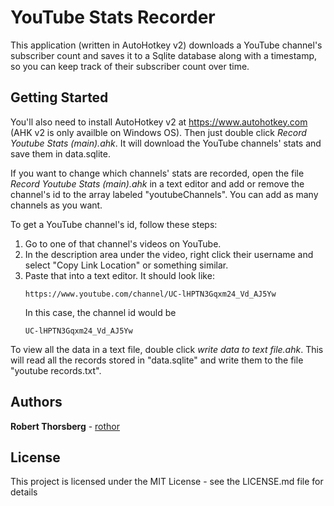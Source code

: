 # YouTube Stats Recorder

This application (written in AutoHotkey v2) downloads a YouTube channel's subscriber count and saves it to a Sqlite database along with a timestamp, so you can keep track of their subscriber count over time.

## Getting Started

You'll also need to install AutoHotkey v2 at https://www.autohotkey.com (AHK v2 is only availble on Windows OS). Then just double click *Record Youtube Stats (main).ahk*. It will download the YouTube channels' stats and save them in data.sqlite.

If you want to change which channels' stats are recorded, open the file *Record Youtube Stats (main).ahk* in a text editor and add or remove the channel's id to the array labeled "youtubeChannels". You can add as many channels as you want.

To get a YouTube channel's id, follow these steps:
1. Go to one of that channel's videos on YouTube.
2. In the description area under the video, right click their username and select "Copy Link Location" or something similar.
3. Paste that into a text editor. It should look like:
   ```
   https://www.youtube.com/channel/UC-lHPTN3Gqxm24_Vd_AJ5Yw
   ```
   In this case, the channel id would be
   ```
   UC-lHPTN3Gqxm24_Vd_AJ5Yw
   ```

To view all the data in a text file, double click *write data to text file.ahk*. This will read all the records stored in "data.sqlite" and write them to the file "youtube records.txt".

## Authors

**Robert Thorsberg** - [rothor](https://github.com/rothor)

## License

This project is licensed under the MIT License - see the LICENSE.md file for details
